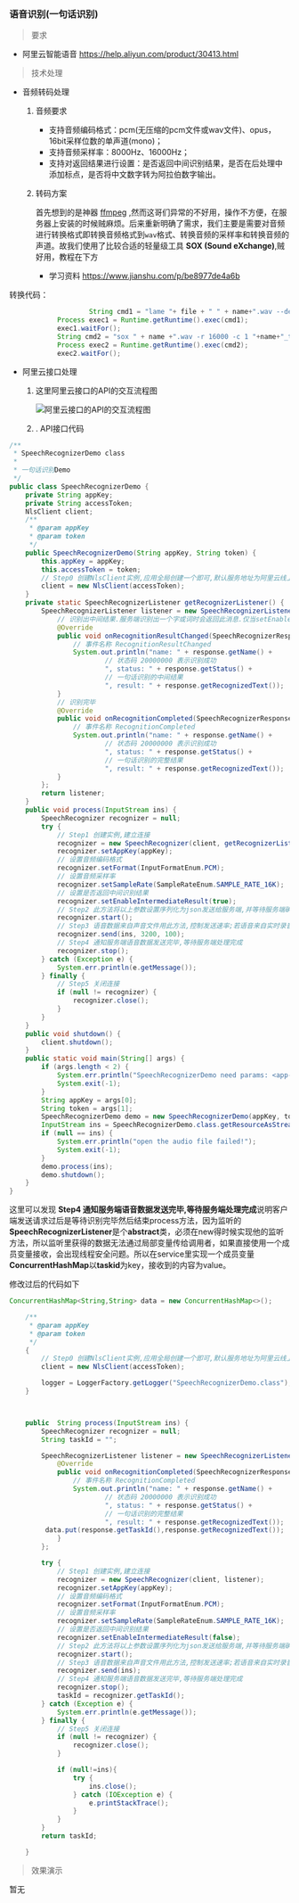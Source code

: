 ### 语音识别(一句话识别) 



> 要求

* 阿里云智能语音 <https://help.aliyun.com/product/30413.html>



> 技术处理

* 音频转码处理

  1. 音频要求

     - 支持音频编码格式：pcm(无压缩的pcm文件或wav文件)、opus，16bit采样位数的单声道(mono)；
     - 支持音频采样率：8000Hz、16000Hz；
     - 支持对返回结果进行设置：是否返回中间识别结果，是否在后处理中添加标点，是否将中文数字转为阿拉伯数字输出。

  2. 转码方案

      首先想到的是神器 [ffmpeg](<https://baike.baidu.com/item/ffmpeg/2665727?fr=aladdin>) ,然而这哥们异常的不好用，操作不方便，在服务器上安装的时候贼麻烦。后来重新明确了需求，我们主要是需要对音频进行转换格式即转换音频格式到```wav```格式、转换音频的采样率和转换音频的声道。故我们使用了比较合适的轻量级工具 **SOX (Sound eXchange)**,贼好用，教程在下方

     * 学习资料 <https://www.jianshu.com/p/be8977de4a6b>


转换代码：
```java
     				String cmd1 = "lame "+ file + " " + name+".wav --decode";
            Process exec1 = Runtime.getRuntime().exec(cmd1);
            exec1.waitFor();
            String cmd2 = "sox " + name +".wav -r 16000 -c 1 "+name+"_tras.wav";
            Process exec2 = Runtime.getRuntime().exec(cmd2);
            exec2.waitFor();

```


* 阿里云接口处理

  1. 这里阿里云接口的API的交互流程图

     ![阿里云接口的API的交互流程图](http://docs-aliyun.cn-hangzhou.oss.aliyun-inc.com/assets/pic/84442/cn_zh/1530077684486/SpeechRecognizer.png)

	2. . API接口代码

```java
/**
 * SpeechRecognizerDemo class
 *
 * 一句话识别Demo
 */
public class SpeechRecognizerDemo {
    private String appKey;
    private String accessToken;
    NlsClient client;
    /**
     * @param appKey
     * @param token
     */
    public SpeechRecognizerDemo(String appKey, String token) {
        this.appKey = appKey;
        this.accessToken = token;
        // Step0 创建NlsClient实例,应用全局创建一个即可,默认服务地址为阿里云线上服务地址
        client = new NlsClient(accessToken);
    }
    private static SpeechRecognizerListener getRecognizerListener() {
        SpeechRecognizerListener listener = new SpeechRecognizerListener() {
            // 识别出中间结果.服务端识别出一个字或词时会返回此消息.仅当setEnableIntermediateResult(true)时,才会有此类消息返回
            @Override
            public void onRecognitionResultChanged(SpeechRecognizerResponse response) {
                // 事件名称 RecognitionResultChanged
                System.out.println("name: " + response.getName() +
                        // 状态码 20000000 表示识别成功
                        ", status: " + response.getStatus() +
                        // 一句话识别的中间结果
                        ", result: " + response.getRecognizedText());
            }
            // 识别完毕
            @Override
            public void onRecognitionCompleted(SpeechRecognizerResponse response) {
                // 事件名称 RecognitionCompleted
                System.out.println("name: " + response.getName() +
                        // 状态码 20000000 表示识别成功
                        ", status: " + response.getStatus() +
                        // 一句话识别的完整结果
                        ", result: " + response.getRecognizedText());
            }
        };
        return listener;
    }
    public void process(InputStream ins) {
        SpeechRecognizer recognizer = null;
        try {
            // Step1 创建实例,建立连接
            recognizer = new SpeechRecognizer(client, getRecognizerListener());
            recognizer.setAppKey(appKey);
            // 设置音频编码格式
            recognizer.setFormat(InputFormatEnum.PCM);
            // 设置音频采样率
            recognizer.setSampleRate(SampleRateEnum.SAMPLE_RATE_16K);
            // 设置是否返回中间识别结果
            recognizer.setEnableIntermediateResult(true);
            // Step2 此方法将以上参数设置序列化为json发送给服务端,并等待服务端确认
            recognizer.start();
            // Step3 语音数据来自声音文件用此方法,控制发送速率;若语音来自实时录音,不需控制发送速率直接调用 recognizer.send(ins)即可
            recognizer.send(ins, 3200, 100);
            // Step4 通知服务端语音数据发送完毕,等待服务端处理完成
            recognizer.stop();
        } catch (Exception e) {
            System.err.println(e.getMessage());
        } finally {
            // Step5 关闭连接
            if (null != recognizer) {
                recognizer.close();
            }
        }
    }
    public void shutdown() {
        client.shutdown();
    }
    public static void main(String[] args) {
        if (args.length < 2) {
            System.err.println("SpeechRecognizerDemo need params: <app-key> <token>");
            System.exit(-1);
        }
        String appKey = args[0];
        String token = args[1];
        SpeechRecognizerDemo demo = new SpeechRecognizerDemo(appKey, token);
        InputStream ins = SpeechRecognizerDemo.class.getResourceAsStream("/nls-sample-16k.wav");
        if (null == ins) {
            System.err.println("open the audio file failed!");
            System.exit(-1);
        }
        demo.process(ins);
        demo.shutdown();
    }
}

```

这里可以发现 **Step4 通知服务端语音数据发送完毕,等待服务端处理完成**说明客户端发送请求过后是等待识别完毕然后结束process方法，因为监听的**SpeechRecognizerListener**是个**abstract**类，必须在new得时候实现他的监听方法，所以监听里获得的数据无法通过局部变量传给调用者，如果直接使用一个成员变量接收，会出现线程安全问题。所以在service里实现一个成员变量**ConcurrentHashMap**以**taskid**为key，接收到的内容为value。

修改过后的代码如下

```java
ConcurrentHashMap<String,String> data = new ConcurrentHashMap<>();

    /**
     * @param appKey
     * @param token
     */
    {
        // Step0 创建NlsClient实例,应用全局创建一个即可,默认服务地址为阿里云线上服务地址
        client = new NlsClient(accessToken);

        logger = LoggerFactory.getLogger("SpeechRecognizerDemo.class");
    }



    public  String process(InputStream ins) {
        SpeechRecognizer recognizer = null;
        String taskId = "";

        SpeechRecognizerListener listener = new SpeechRecognizerListener() {
            @Override
            public void onRecognitionCompleted(SpeechRecognizerResponse response) {
                // 事件名称 RecognitionCompleted
                System.out.println("name: " + response.getName() +
                        // 状态码 20000000 表示识别成功
                        ", status: " + response.getStatus() +
                        // 一句话识别的完整结果
                        ", result: " + response.getRecognizedText());
         data.put(response.getTaskId(),response.getRecognizedText());
            }
        };

        try {
            // Step1 创建实例,建立连接
            recognizer = new SpeechRecognizer(client, listener);
            recognizer.setAppKey(appKey);
            // 设置音频编码格式
            recognizer.setFormat(InputFormatEnum.PCM);
            // 设置音频采样率
            recognizer.setSampleRate(SampleRateEnum.SAMPLE_RATE_16K);
            // 设置是否返回中间识别结果
            recognizer.setEnableIntermediateResult(false);
            // Step2 此方法将以上参数设置序列化为json发送给服务端,并等待服务端确认
            recognizer.start();
            // Step3 语音数据来自声音文件用此方法,控制发送速率;若语音来自实时录音,不需控制发送速率直接调用 recognizer.send(ins)即可
            recognizer.send(ins);
            // Step4 通知服务端语音数据发送完毕,等待服务端处理完成
            recognizer.stop();
            taskId = recognizer.getTaskId();
        } catch (Exception e) {
            System.err.println(e.getMessage());
        } finally {
            // Step5 关闭连接
            if (null != recognizer) {
                recognizer.close();
            }

            if (null!=ins){
                try {
                    ins.close();
                } catch (IOException e) {
                    e.printStackTrace();
                }
            }
        }
        return taskId;

    }
```







> 效果演示

暂无



